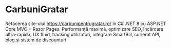 # CarbuniGratar
Refacerea site-ului https://carbunipentrugratar.ro/ în C# .NET 8 cu ASP.NET Core MVC + Razor Pages. Performanță maximă, optimizare SEO, încărcare ultra-rapidă, UX fluid, tracking utilizatori, integrare SmartBill, curierat API, blog și sistem de discounturi

